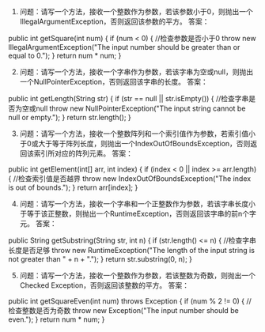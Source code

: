 

1. 问题：请写一个方法，接收一个整数作为参数，若该参数小于0，则抛出一个IllegalArgumentException，否则返回该参数的平方。
答案：

public int getSquare(int num) {
    if (num < 0) { //检查参数是否小于0
        throw new IllegalArgumentException("The input number should be greater than or equal to 0.");
    }
    return num * num;
}

2. 问题：请写一个方法，接收一个字串作为参数，若该字串为空或null，则抛出一个NullPointerException，否则返回该字串的长度。
答案：

public int getLength(String str) {
    if (str == null || str.isEmpty()) { //检查字串是否为空或null
        throw new NullPointerException("The input string cannot be null or empty.");
    }
    return str.length();
}

3. 问题：请写一个方法，接收一个整数阵列和一个索引值作为参数，若索引值小于0或大于等于阵列长度，则抛出一个IndexOutOfBoundsException，否则返回该索引所对应的阵列元素。
答案：

public int getElement(int[] arr, int index) {
    if (index < 0 || index >= arr.length) { //检查索引值是否越界
        throw new IndexOutOfBoundsException("The index is out of bounds.");
    }
    return arr[index];
}

4. 问题：请写一个方法，接收一个字串和一个正整数作为参数，若该字串长度小于等于该正整数，则抛出一个RuntimeException，否则返回该字串的前n个字元。
答案：

public String getSubstring(String str, int n) {
    if (str.length() <= n) { //检查字串长度是否足够
        throw new RuntimeException("The length of the input string is not greater than " + n + ".");
    }
    return str.substring(0, n);
}

5. 问题：请写一个方法，接收一个整数作为参数，若该整数为奇数，则抛出一个Checked Exception，否则返回该整数的平方。
答案：

public int getSquareEven(int num) throws Exception {
    if (num % 2 != 0) { //检查整数是否为奇数
        throw new Exception("The input number should be even.");
    }
    return num * num;
}